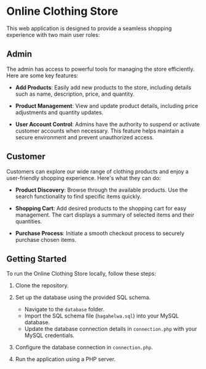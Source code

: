 # Online Clothing Store

This web application is designed to provide a seamless shopping experience with two main user roles:

## Admin

The admin has access to powerful tools for managing the store efficiently. Here are some key features:

- **Add Products**: Easily add new products to the store, including details such as name, description, price, and quantity.

- **Product Management**: View and update product details, including price adjustments and quantity updates. 

- **User Account Control**: Admins have the authority to suspend or activate customer accounts when necessary. This feature helps maintain a secure environment and prevent unauthorized access.

## Customer

Customers can explore our wide range of clothing products and enjoy a user-friendly shopping experience. Here's what they can do:

- **Product Discovery**: Browse through the available products. Use the search functionality to find specific items quickly.

- **Shopping Cart**: Add desired products to the shopping cart for easy management. The cart displays a summary of selected items and their quantities.

- **Purchase Process**: Initiate a smooth checkout process to securely purchase chosen items.
  
## Getting Started

To run the Online Clothing Store locally, follow these steps:

1. Clone the repository.
2. Set up the database using the provided SQL schema.

   - Navigate to the `database` folder.
   - Import the SQL schema file (`hagahelwa.sql`) into your MySQL database.
   - Update the database connection details in `connection.php` with your MySQL credentials.
  
3. Configure the database connection in `connection.php`.
4. Run the application using a PHP server.

